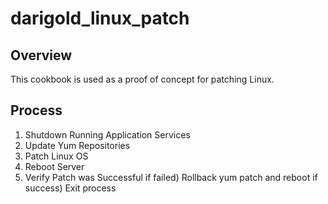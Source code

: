 # darigold_linux_patch

## Overview

This cookbook is used as a proof of concept for patching Linux.

## Process

1) Shutdown Running Application Services
2) Update Yum Repositories
3) Patch Linux OS
4) Reboot Server
5) Verify Patch was Successful
   if failed) Rollback yum patch and reboot
   if success) Exit process
